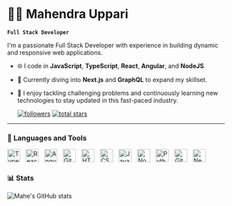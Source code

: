 # 🏄‍♂️ Mahendra Uppari

**`Full Stack Developer`**

I'm a passionate Full Stack Developer with experience in building dynamic and responsive web applications.

- 🌐 I code in **JavaScript**, **TypeScript**, **React**, **Angular**, and **NodeJS**.
- 🚀 Currently diving into **Next.js** and **GraphQL** to expand my skillset.
- 💼 I enjoy tackling challenging problems and continuously learning new technologies to stay updated in this fast-paced industry.

   <p align="left">
      <a href="https://github.com/mahenvs?tab=followers">
         <img alt="followers" title="Follow me on Github" src="https://custom-icon-badges.demolab.com/github/followers/mahenvs?color=236ad3&labelColor=1155ba&style=for-the-badge&logo=person-add&label=Follow&logoColor=white"/></a>
      <a href="https://github.com/Mahenvs?tab=repositories&sort=stargazers">
         <img alt="total stars" title="Total stars on GitHub" src="https://custom-icon-badges.demolab.com/github/stars/mahenvs?color=55960c&style=for-the-badge&labelColor=488207&logo=star"/></a>
   </p>

---

### 🧰 Languages and Tools


<img align="left" alt="TypeScript" width="30px" style="padding-right:10px;" src="https://cdn.jsdelivr.net/gh/devicons/devicon/icons/typescript/typescript-plain.svg" />
<img align="left" alt="React" width="30px" style="padding-right:10px;" src="https://cdn.jsdelivr.net/gh/devicons/devicon/icons/react/react-original.svg" />
<img align="left" alt="Angular" width="30px" style="padding-right:10px;" src="https://cdn.jsdelivr.net/gh/devicons/devicon/icons/angularjs/angularjs-plain.svg" />
<img align="left" alt="Git" width="30px" style="padding-right:10px;" src="https://cdn.jsdelivr.net/gh/devicons/devicon/icons/git/git-original.svg" />
<img align="left" alt="HTML" width="30px" style="padding-right:10px;" src="https://cdn.jsdelivr.net/gh/devicons/devicon/icons/html5/html5-plain.svg" />
<img align="left" alt="CSS" width="30px" style="padding-right:10px;" src="https://cdn.jsdelivr.net/gh/devicons/devicon/icons/css3/css3-plain.svg" />
<img align="left" alt="JavaScript" width="30px" style="padding-right:10px;" src="https://cdn.jsdelivr.net/gh/devicons/devicon/icons/javascript/javascript-plain.svg" />
<img align="left" alt="NodeJS" width="30px" style="padding-right:10px;" src="https://cdn.jsdelivr.net/gh/devicons/devicon/icons/nodejs/nodejs-original.svg" />
<img align="left" alt="Python" width="30px" style="padding-right:10px;" src="https://cdn.jsdelivr.net/gh/devicons/devicon/icons/python/python-plain.svg" />
<img align="left" alt="GitHub" width="30px" style="padding-right:10px;" src="https://cdn.jsdelivr.net/gh/devicons/devicon/icons/github/github-original.svg" />
<img align="left" alt="NextJS" width="30px" style="padding-right:10px;" src="https://cdn.jsdelivr.net/gh/devicons/devicon/icons/nextjs/nextjs-original.svg" />

<br />

#

### 📊 Stats

![Mahe's GitHub stats](https://github-readme-stats.vercel.app/api?username=mahenvs&show_icons=true&theme=gruvbox)

<!-- ![GitHub Streak](https://streak-stats.demolab.com?user=mahenvs&theme=gruvbox&border_radius=4.5) -->


